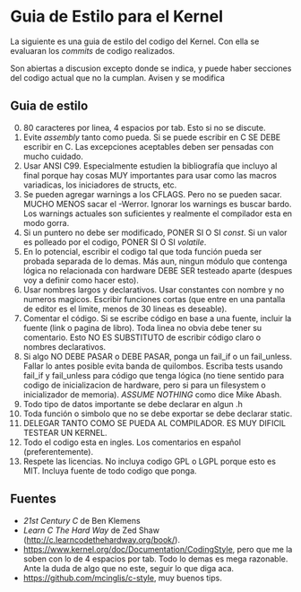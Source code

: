 Guia de Estilo para el Kernel
=============================

La siguiente es una guia de estilo del codigo del Kernel. Con ella se
evaluaran los _commits_ de codigo realizados.

Son abiertas a discusion excepto donde se indica, 
y puede haber secciones del codigo actual que no la cumplan. Avisen y se 
modifica

Guia de estilo
--------------

0. 80 caracteres por linea, 4 espacios por tab. Esto si no se discute.
1. Evite _assembly_ tanto como pueda. Si se puede escribir en C SE DEBE escribir
en C. Las excepciones aceptables deben ser pensadas con mucho cuidado.
2. Usar ANSI C99. Especialmente estudien la bibliografía que incluyo al final
porque hay cosas MUY importantes para usar como las macros variadicas, los
iniciadores de structs, etc.
3. Se pueden agregar warnings a los CFLAGS. Pero no se pueden sacar. MUCHO 
MENOS sacar el -Werror. Ignorar los warnings es buscar bardo. Los warnings
actuales son suficientes y realmente el compilador esta en modo gorra.
4. Si un puntero no debe ser modificado, PONER SI O SI  _const_. Si un valor
es polleado por el codigo, PONER SI O SI _volatile_.
5. En lo potencial, escribir el codigo tal que toda función pueda ser probada
separada de lo demas. Más aun, ningun módulo que contenga lógica no relacionada
con hardware DEBE SER testeado aparte (despues voy a definir como hacer esto).
6. Usar nombres largos y declarativos. Usar constantes con nombre y no numeros
magicos. Escribir funciones cortas (que entre en una pantalla de editor es el
limite, menos de 30 lineas es deseable).
7. Comentar el código. Si se escribe código en base a una fuente, incluir la
fuente (link o pagina de libro). Toda linea no obvia debe tener su comentario.
Esto NO ES SUBSTITUTO de escribir código claro o nombres declarativos.
8. Si algo NO DEBE PASAR o DEBE PASAR, ponga un fail_if o un fail_unless. Fallar
lo antes posible evita banda de quilombos. Escriba tests usando fail_if y
fail_unless para código que tenga lógica (no tiene sentido para codigo de 
inicializacion de hardware, pero si para un filesystem o inicializador de 
memoria). _ASSUME NOTHING_ como dice Mike Abash.
9. Todo tipo de datos importante se debe declarar en algun .h
10. Toda función o simbolo que no se debe exportar se debe declarar static.
11. DELEGAR TANTO COMO SE PUEDA AL COMPILADOR. ES MUY DIFICIL TESTEAR UN KERNEL.
12. Todo el codigo esta en ingles. Los comentarios en español (preferentemente).
13. Respete las licencias. No incluya codigo GPL o LGPL porque esto es MIT. 
Incluya fuente de todo codigo que ponga.

Fuentes
-------

* _21st Century C_ de Ben Klemens
* _Learn C The Hard Way_ de Zed Shaw (<http://c.learncodethehardway.org/book/>).
* <https://www.kernel.org/doc/Documentation/CodingStyle>, pero que me la soben
con lo de 4 espacios por tab. Todo lo demas es mega razonable. Ante la duda de
algo que no este, seguir lo que diga aca.
* <https://github.com/mcinglis/c-style>, muy buenos tips. 
